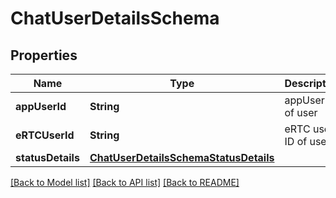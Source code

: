 # ChatUserDetailsSchema

## Properties
Name | Type | Description | Notes
------------ | ------------- | ------------- | -------------
**appUserId** | **String** | appUserId of user | [optional] 
**eRTCUserId** | **String** | eRTC user ID of user | [optional] 
**statusDetails** | [**ChatUserDetailsSchemaStatusDetails**](ChatUserDetailsSchemaStatusDetails.md) |  | [optional] 

[[Back to Model list]](../README.md#documentation-for-models) [[Back to API list]](../README.md#documentation-for-api-endpoints) [[Back to README]](../README.md)



